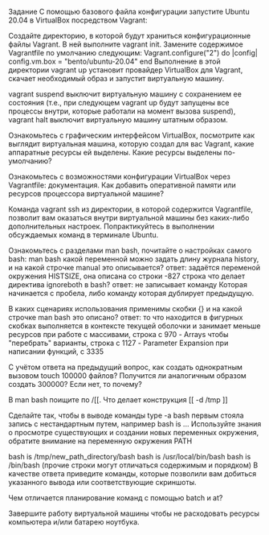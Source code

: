 Задание
С помощью базового файла конфигурации запустите Ubuntu 20.04 в VirtualBox посредством Vagrant:

Создайте директорию, в которой будут храниться конфигурационные файлы Vagrant. В ней выполните vagrant init. Замените содержимое Vagrantfile 
по умолчанию следующим:
 Vagrant.configure("2") do |config|
 	config.vm.box = "bento/ubuntu-20.04"
 end
Выполнение в этой директории vagrant up установит провайдер VirtualBox для Vagrant, скачает необходимый образ и запустит виртуальную машину.







vagrant suspend выключит виртуальную машину с сохранением ее состояния (т.е., при следующем vagrant up будут запущены все процессы внутри, 
которые работали на момент вызова suspend), vagrant halt выключит виртуальную машину штатным образом.

Ознакомьтесь с графическим интерфейсом VirtualBox, посмотрите как выглядит виртуальная машина, которую создал для вас Vagrant, 
какие аппаратные ресурсы ей выделены. Какие ресурсы выделены по-умолчанию?

Ознакомьтесь с возможностями конфигурации VirtualBox через Vagrantfile: документация. Как добавить оперативной памяти или ресурсов процессора 
виртуальной машине?

Команда vagrant ssh из директории, в которой содержится Vagrantfile, позволит вам оказаться внутри виртуальной машины без каких-либо дополнительных
настроек. Попрактикуйтесь в выполнении обсуждаемых команд в терминале Ubuntu.

Ознакомьтесь с разделами man bash, почитайте о настройках самого bash:
man bash
какой переменной можно задать длину журнала history, и на какой строчке manual это описывается?
ответ:         задаётся переменой окружения HISTSIZE, она описана со строки    -827 строка 
что делает директива ignoreboth в bash?
ответ: не записывает команду Которая начинается с пробела, либо команду которая дублирует предыдущую. 

В каких сценариях использования применимы скобки {} и на какой строчке man bash это описано?
ответ: то что находится в фигурных скобках выполняется в контексте текущей оболочки и занимает меньше ресурсов
при работе с массивами, строка с 970 - Arrays
чтобы "перебрать" варианты, строка с 1127 - Parameter Expansion
при написании функций, с 3335

С учётом ответа на предыдущий вопрос, как создать однократным вызовом touch 100000 файлов? Получится ли аналогичным образом создать
300000? Если нет, то почему?

В man bash поищите по /\[\[. Что делает конструкция [[ -d /tmp ]]

Сделайте так, чтобы в выводе команды type -a bash первым стояла запись с нестандартным путем, например bash is ... Используйте знания о просмотре существующих и создании новых переменных окружения, обратите внимание на переменную окружения PATH

bash is /tmp/new_path_directory/bash
bash is /usr/local/bin/bash
bash is /bin/bash
(прочие строки могут отличаться содержимым и порядком) В качестве ответа приведите команды, которые позволили вам добиться указанного вывода или соответствующие скриншоты.

Чем отличается планирование команд с помощью batch и at?

Завершите работу виртуальной машины чтобы не расходовать ресурсы компьютера и/или батарею ноутбука.
